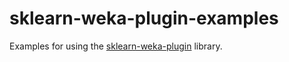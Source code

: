 # sklearn-weka-plugin-examples
Examples for using the [sklearn-weka-plugin](https://github.com/fracpete/sklearn-weka-plugin) library.
